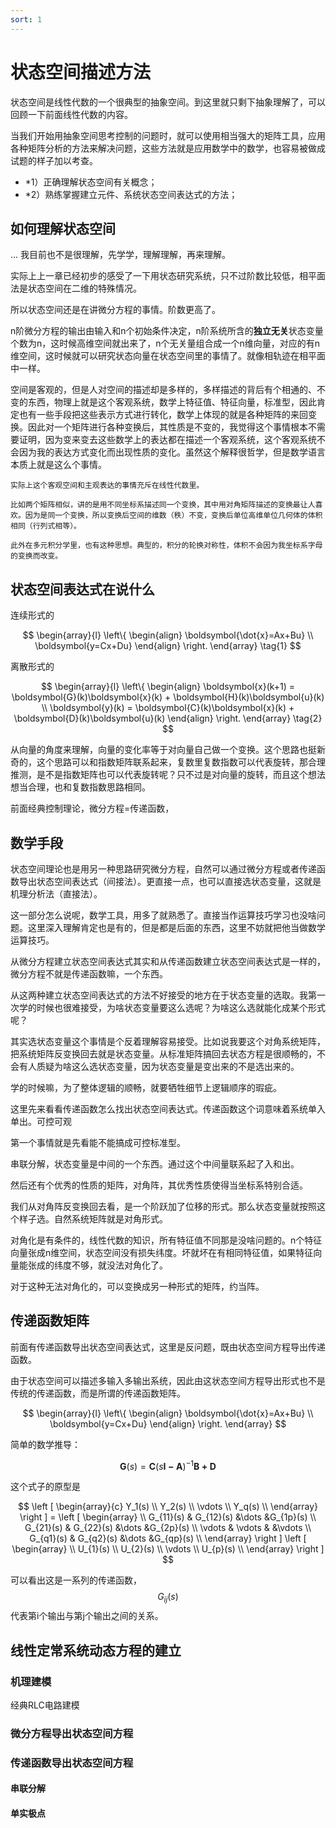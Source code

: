 ```yaml
---
sort: 1
---
```

# 状态空间描述方法


状态空间是线性代数的一个很典型的抽象空间。到这里就只剩下抽象理解了，可以回顾一下前面线性代数的内容。

当我们开始用抽象空间思考控制的问题时，就可以使用相当强大的矩阵工具，应用各种矩阵分析的方法来解决问题，这些方法就是应用数学中的数学，也容易被做成试题的样子加以考查。


- *1）正确理解状态空间有关概念；
- *2）熟练掌握建立元件、系统状态空间表达式的方法；

## 如何理解状态空间
...
我目前也不是很理解，先学学，理解理解，再来理解。

实际上上一章已经初步的感受了一下用状态研究系统，只不过阶数比较低，相平面法是状态空间在二维的特殊情况。

所以状态空间还是在讲微分方程的事情。阶数更高了。

n阶微分方程的输出由输入和n个初始条件决定，n阶系统所含的**独立无关**状态变量个数为n，这时候高维空间就出来了，n个无关量组合成一个n维向量，对应的有n维空间，这时候就可以研究状态向量在状态空间里的事情了。就像相轨迹在相平面中一样。


空间是客观的，但是人对空间的描述却是多样的，多样描述的背后有个相通的、不变的东西，物理上就是这个客观系统，数学上特征值、特征向量，标准型，因此肯定也有一些手段把这些表示方式进行转化，数学上体现的就是各种矩阵的来回变换。因此对一个矩阵进行各种变换后，其性质是不变的，我觉得这个事情根本不需要证明，因为变来变去这些数学上的表达都在描述一个客观系统，这个客观系统不会因为我的表达方式变化而出现性质的变化。虽然这个解释很哲学，但是数学语言本质上就是这么个事情。

```tip
实际上这个客观空间和主观表达的事情充斥在线性代数里。

比如两个矩阵相似，讲的是用不同坐标系描述同一个变换，其中用对角矩阵描述的变换最让人喜欢。因为是同一个变换，所以变换后空间的维数（秩）不变，变换后单位高维单位几何体的体积相同（行列式相等）。

此外在多元积分学里，也有这种思想。典型的，积分的轮换对称性，体积不会因为我坐标系字母的变换而改变。
```


## 状态空间表达式在说什么

连续形式的

$$
\begin{array}{l}
    \left\{
        \begin{align}
            \boldsymbol{\dot{x}=Ax+Bu} \\
            \boldsymbol{y=Cx+Du}
        \end{align}
    \right.
\end{array} 
\tag{1}
$$

离散形式的

$$
\begin{array}{l}
    \left\{
        \begin{align}
            \boldsymbol{x}(k+1) = \boldsymbol{G}(k)\boldsymbol{x}(k) + \boldsymbol{H}(k)\boldsymbol{u}(k) \\
            \boldsymbol{y}(k) = \boldsymbol{C}(k)\boldsymbol{x}(k) + \boldsymbol{D}(k)\boldsymbol{u}(k)
        \end{align}
    \right.
\end{array} 
\tag{2}
$$


从向量的角度来理解，向量的变化率等于对向量自己做一个变换。这个思路也挺新奇的，这个思路可以和指数矩阵联系起来，复数里复数指数可以代表旋转，那合理推测，是不是指数矩阵也可以代表旋转呢？只不过是对向量的旋转，而且这个想法想当合理，也和复数指数思路相同。

前面经典控制理论，微分方程=传递函数，


## 数学手段

状态空间理论也是用另一种思路研究微分方程，自然可以通过微分方程或者传递函数导出状态空间表达式（间接法）。更直接一点，也可以直接选状态变量，这就是机理分析法（直接法）。

这一部分怎么说呢，数学工具，用多了就熟悉了。直接当作运算技巧学习也没啥问题。这里深入理解肯定也是有的，但是都是后面的东西，这里不妨就把他当做数学运算技巧。


从微分方程建立状态空间表达式其实和从传递函数建立状态空间表达式是一样的，微分方程不就是传递函数嘛，一个东西。


从这两种建立状态空间表达式的方法不好接受的地方在于状态变量的选取。我第一次学的时候也很难接受，为啥状态变量要这么选呢？为啥这么选就能化成某个形式呢？

其实选状态变量这个事情是个反着理解容易接受。比如说我要这个对角系统矩阵，把系统矩阵反变换回去就是状态变量。从标准矩阵搞回去状态方程是很顺畅的，不会有人质疑为啥这么选状态变量，因为状态变量是变出来的不是选出来的。


学的时候嘛，为了整体逻辑的顺畅，就要牺牲细节上逻辑顺序的瑕疵。


这里先来看看传递函数怎么找出状态空间表达式。传递函数这个词意味着系统单入单出。可控可观

第一个事情就是先看能不能搞成可控标准型。

串联分解，状态变量是中间的一个东西。通过这个中间量联系起了入和出。


然后还有个优秀的性质的矩阵，对角阵，其优秀性质使得当坐标系特别合适。

我们从对角阵反变换回去看，是一个阶跃加了位移的形式。那么状态变量就按照这个样子选。自然系统矩阵就是对角形式。


对角化是有条件的，线性代数的知识，所有特征值不同那是没啥问题的。n个特征向量张成n维空间，状态空间没有损失纬度。坏就坏在有相同特征值，如果特征向量能张成的纬度不够，就没法对角化了。

对于这种无法对角化的，可以变换成另一种形式的矩阵，约当阵。




## 传递函数矩阵

前面有传递函数导出状态空间表达式，这里是反问题，既由状态空间方程导出传递函数。

由于状态空间可以描述多输入多输出系统，因此由这状态空间方程导出形式也不是传统的传递函数，而是所谓的传递函数矩阵。

$$
\begin{array}{l}
    \left\{
        \begin{align}
            \boldsymbol{\dot{x}=Ax+Bu} \\
            \boldsymbol{y=Cx+Du}
        \end{align}
    \right.
\end{array}
$$

简单的数学推导：

$$ \boldsymbol{G}(s) = \boldsymbol{C}(s\boldsymbol{I-A})^{-1}\boldsymbol{B + D} $$

这个式子的原型是

$$
\left [ \begin{array}{c}
Y_1(s) \\
Y_2(s) \\ 
\vdots \\ 
Y_q(s) \\ 
\end{array} \right ] =
\left [ \begin{array}   \\
G_{11}(s)  & G_{12}(s)  &\dots  &G_{1p}(s) \\ 
G_{21}(s)  & G_{22}(s)  &\dots  &G_{2p}(s) \\   
\vdots     & \vdots     &       &\vdots \\ 
G_{q1}(s)  & G_{q2}(s)  &\dots  &G_{qp}(s) \\ 
\end{array} \right ] 
\left [ \begin{array}   \\
U_{1}(s)  \\ 
U_{2}(s)  \\  
\vdots     \\ 
U_{p}(s)  \\
\end{array} \right ] 
$$

可以看出这是一系列的传递函数，$$ G_{ij}(s) $$代表第i个输出与第j个输出之间的关系。


## 线性定常系统动态方程的建立


### 机理建模

经典RLC电路建模


### 微分方程导出状态空间方程



### 传递函数导出状态空间方程

#### 串联分解


#### 单实极点



